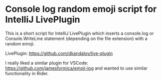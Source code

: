 # Console log random emoji script for IntelliJ LivePlugin
This is a short script for IntelliJ LivePlugin which inserts a console.log or Console.WriteLine statement (depending on the file extension) with a random emoji.

LivePlugin: <https://github.com/dkandalov/live-plugin>

I really liked a similar plugin for VSCode: <https://github.com/jamesformica/emoji-log> and wanted to use similar functionality in Rider.

